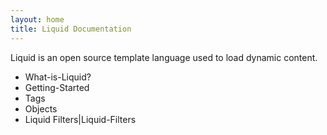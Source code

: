 ```yaml
---
layout: home
title: Liquid Documentation
---
```


Liquid is an open source template language used to load dynamic content.

* What-is-Liquid?
* Getting-Started
* Tags
* Objects
* Liquid Filters|Liquid-Filters

